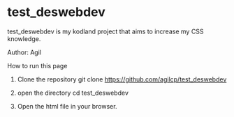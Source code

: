 # test_deswebdev

test_deswebdev is my kodland project that aims to increase my CSS knowledge.

Author: Agil

How to run this page

1. Clone the repository
git clone https://github.com/agilcp/test_deswebdev

2. open the directory
cd test_deswebdev

3. Open the html file in your browser.